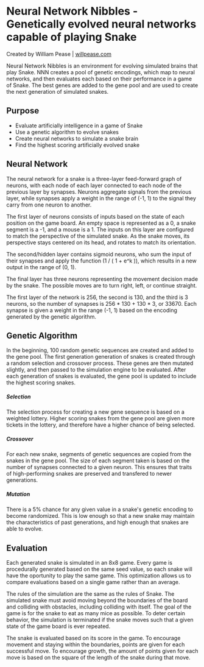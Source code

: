 # Neural Network Nibbles - Genetically evolved neural networks capable of playing Snake

Created by William Pease | [willpease.com](http://willpease.com/resume.html)

Neural Network Nibbles is an environment for evolving simulated brains that play Snake. NNN creates a pool of genetic encodings, which map to neural networks, and then evaluates each based on their performance in a game of Snake. The best genes are added to the gene pool and are used to create the next generation of simulated snakes.

## Purpose

- Evaluate artificially intelligence in a game of Snake
- Use a genetic algorithm to evolve snakes
- Create neural networks to simulate a snake brain
- Find the highest scoring artificially evolved snake

## Neural Network

The neural network for a snake is a three-layer feed-forward graph of neurons, with each node of each layer connected to each node of the previous layer by synapses. Neurons aggregate signals from the previous layer, while synapses apply a weight in the range of (-1, 1) to the signal they carry from one neuron to another.

The first layer of neurons consists of inputs based on the state of each position on the game board. An empty space is represented as a 0, a snake segment is a -1, and a mouse is a 1. The inputs on this layer are configured to match the perspective of the simulated snake. As the snake moves, its perspective stays centered on its head, and rotates to match its orientation.

The second/hidden layer contains sigmoid neurons, who sum the input of their synapses and apply the function (1 / ( 1 + e^k )), which results in a new output in the range of (0, 1).

The final layer has three neurons representing the movement decision made by the snake. The possible moves are to turn right, left, or continue straight.

The first layer of the network is 256, the second is 130, and the third is 3 neurons, so the number of synapses is 256 * 130 + 130 * 3, or 33670. Each synapse is given a weight in the range (-1, 1) based on the encoding generated by the genetic algorithm.

## Genetic Algorithm

In the beginning, 100 random genetic sequences are created and added to the gene pool. The first generation generation of snakes is created through a random selection and crossover process. These genes are then mutated slightly, and then passed to the simulation engine to be evaluated. After each generation of snakes is evaluated, the gene pool is updated to include the highest scoring snakes.

##### Selection

The selection process for creating a new gene sequence is based on a weighted lottery. Higher scoring snakes from the gene pool are given more tickets in the lottery, and therefore have a higher chance of being selected.

##### Crossover

For each new snake, segments of genetic sequences are copied from the snakes in the gene pool. The size of each segment taken is based on the number of synapses connected to a given neuron. This ensures that traits of high-performing snakes are preserved and transfered to newer generations.

##### Mutation

There is a 5% chance for any given value in a snake's genetic encoding to become randomized. This is low enough so that a new snake may maintain the characteristics of past generations, and high enough that snakes are able to evolve.

## Evaluation

Each generated snake is simulated in an 8x8 game. Every game is procedurally generated based on the same seed value, so each snake will have the oportunity to play the same game. This optimization allows us to compare evaluations based on a single game rather than an average.

The rules of the simulation are the same as the rules of Snake. The simulated snake must avoid moving beyond the boundaries of the board and colliding with obstacles, including colliding with itself. The goal of the game is for the snake to eat as many mice as possible. To deter certain behavior, the simulation is terminated if the snake moves such that a given state of the game board is ever repeated.

The snake is evaluated based on its score in the game. To encourage movement and staying within the boundaries, points are given for each successful move. To encourage growth, the amount of points given for each move is based on the square of the length of the snake during that move.
